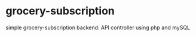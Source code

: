 # grocery-subscription
simple grocery-subscription backend: API controller using php and mySQL
<div class="postman-run-button"
data-postman-action="collection/fork"
data-postman-visibility="public"
data-postman-var-1="27531545-c7251d89-06a7-4abb-8f1b-366ccd4ca2cb"
data-postman-collection-url="entityId=27531545-c7251d89-06a7-4abb-8f1b-366ccd4ca2cb&entityType=collection&workspaceId=c72839a9-f1f1-4cbe-9414-72037d461887"></div>
<script type="text/javascript">
  (function (p,o,s,t,m,a,n) {
    !p[s] && (p[s] = function () { (p[t] || (p[t] = [])).push(arguments); });
    !o.getElementById(s+t) && o.getElementsByTagName("head")[0].appendChild((
      (n = o.createElement("script")),
      (n.id = s+t), (n.async = 1), (n.src = m), n
    ));
  }(window, document, "_pm", "PostmanRunObject", "https://run.pstmn.io/button.js"));
</script>
